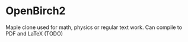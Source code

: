 # OpenBirch2
Maple clone used for math, physics or regular text work.
Can compile to PDF and LaTeX (TODO)
